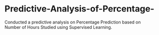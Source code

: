 # Predictive-Analysis-of-Percentage-
Conducted a predictive analysis on Percentage Prediction based on Number of Hours Studied using Supervised Learning.

